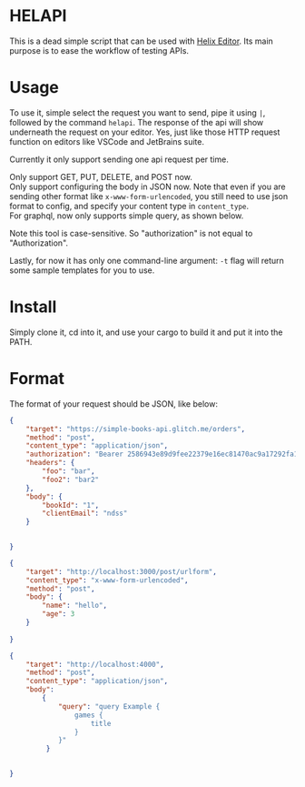 # HELAPI
This is a dead simple script that can be used with [Helix Editor](https://github.com/helix-editor/helix).
Its main purpose is to ease the workflow of testing APIs.

# Usage
To use it, simple select the request you want to send, pipe it using `|`, followed by the 
command `helapi`. The response of the api will show underneath the request on your editor.
Yes, just like those HTTP request function on editors like VSCode and JetBrains suite.


Currently it only support sending one api request per time.

Only support GET, PUT, DELETE, and POST now.  
Only support configuring the body in JSON now. Note that even if you are 
sending other format like `x-www-form-urlencoded`, you still need to use json format 
to config, and specify your content type in `content_type`.  
For graphql, now only supports simple query, as shown below.  

Note this tool is case-sensitive. So "authorization" is not equal to "Authorization".

Lastly, for now it has only one command-line argument: `-t` flag will return some 
sample templates for you to use.

# Install
Simply clone it, cd into it, and use your cargo to build it and put it into the PATH.

# Format
The format of your request should be JSON, like below:

```json
{
	"target": "https://simple-books-api.glitch.me/orders",
	"method": "post",
	"content_type": "application/json",
	"authorization": "Bearer 2586943e89d9fee22379e16ec81470ac9a17292fa155a96d9a98be7xz7412c74",
	"headers": {
		"foo": "bar",
		"foo2": "bar2"
	},
	"body": {
		"bookId": "1",
		"clientEmail": "ndss"
	}

	
}

{
	"target": "http://localhost:3000/post/urlform",
	"content_type": "x-www-form-urlencoded",
	"method": "post",
	"body": {
		"name": "hello",
		"age": 3
	}
		
}

{
	"target": "http://localhost:4000",
	"method": "post",
	"content_type": "application/json",
	"body": 
		{
		    "query": "query Example {
				games {
					title
				}
			}"
		 }

	
}

```
